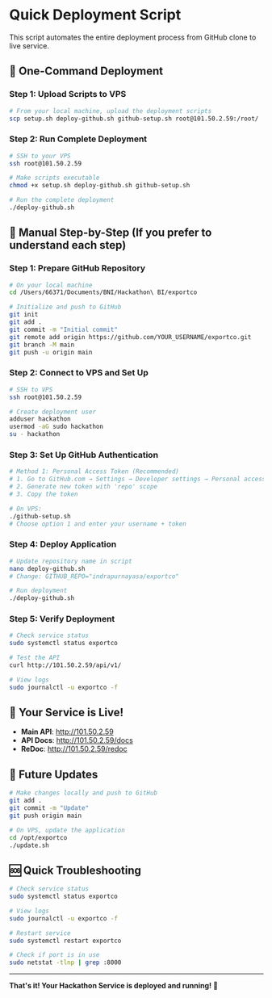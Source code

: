 # Quick Deployment Script

This script automates the entire deployment process from GitHub clone to live service.

## 🚀 One-Command Deployment

### Step 1: Upload Scripts to VPS

```bash
# From your local machine, upload the deployment scripts
scp setup.sh deploy-github.sh github-setup.sh root@101.50.2.59:/root/
```

### Step 2: Run Complete Deployment

```bash
# SSH to your VPS
ssh root@101.50.2.59

# Make scripts executable
chmod +x setup.sh deploy-github.sh github-setup.sh

# Run the complete deployment
./deploy-github.sh
```

## 🔧 Manual Step-by-Step (If you prefer to understand each step)

### Step 1: Prepare GitHub Repository

```bash
# On your local machine
cd /Users/66371/Documents/BNI/Hackathon\ BI/exportco

# Initialize and push to GitHub
git init
git add .
git commit -m "Initial commit"
git remote add origin https://github.com/YOUR_USERNAME/exportco.git
git branch -M main
git push -u origin main
```

### Step 2: Connect to VPS and Set Up

```bash
# SSH to VPS
ssh root@101.50.2.59

# Create deployment user
adduser hackathon
usermod -aG sudo hackathon
su - hackathon
```

### Step 3: Set Up GitHub Authentication

```bash
# Method 1: Personal Access Token (Recommended)
# 1. Go to GitHub.com → Settings → Developer settings → Personal access tokens
# 2. Generate new token with 'repo' scope
# 3. Copy the token

# On VPS:
./github-setup.sh
# Choose option 1 and enter your username + token
```

### Step 4: Deploy Application

```bash
# Update repository name in script
nano deploy-github.sh
# Change: GITHUB_REPO="indrapurnayasa/exportco"

# Run deployment
./deploy-github.sh
```

### Step 5: Verify Deployment

```bash
# Check service status
sudo systemctl status exportco

# Test the API
curl http://101.50.2.59/api/v1/

# View logs
sudo journalctl -u exportco -f
```

## 🎯 Your Service is Live!

- **Main API**: http://101.50.2.59
- **API Docs**: http://101.50.2.59/docs
- **ReDoc**: http://101.50.2.59/redoc

## 🔄 Future Updates

```bash
# Make changes locally and push to GitHub
git add .
git commit -m "Update"
git push origin main

# On VPS, update the application
cd /opt/exportco
./update.sh
```

## 🆘 Quick Troubleshooting

```bash
# Check service status
sudo systemctl status exportco

# View logs
sudo journalctl -u exportco -f

# Restart service
sudo systemctl restart exportco

# Check if port is in use
sudo netstat -tlnp | grep :8000
```

---

**That's it! Your Hackathon Service is deployed and running! 🚀** 